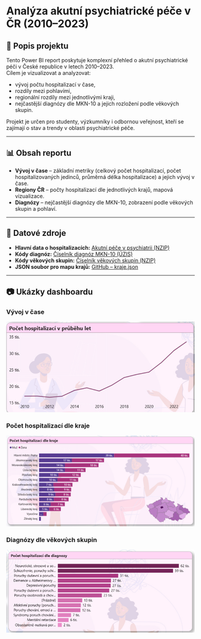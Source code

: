 # Analýza akutní psychiatrické péče v ČR (2010–2023)

## 📌 Popis projektu
Tento Power BI report poskytuje komplexní přehled o akutní psychiatrické péči v České republice v letech 2010–2023.  
Cílem je vizualizovat a analyzovat:
- vývoj počtu hospitalizací v čase,
- rozdíly mezi pohlavími,
- regionální rozdíly mezi jednotlivými kraji,
- nejčastější diagnózy dle MKN-10 a jejich rozložení podle věkových skupin.

Projekt je určen pro studenty, výzkumníky i odbornou veřejnost, kteří se zajímají o stav a trendy v oblasti psychiatrické péče.

---

## 📊 Obsah reportu
- **Vývoj v čase** – základní metriky (celkový počet hospitalizací, počet hospitalizovaných jedinců, průměrná délka hospitalizace) a jejich vývoj v čase.  
- **Regiony ČR** – počty hospitalizací dle jednotlivých krajů, mapová vizualizace.  
- **Diagnózy** – nejčastější diagnózy dle MKN-10, zobrazení podle věkových skupin a pohlaví.  

---

## 📂 Datové zdroje
- **Hlavní data o hospitalizacích:** [Akutní péče v psychiatrii (NZIP)](https://www.nzip.cz/data/2059-akutni-pece-psychiatrie-otevrena-data)  
- **Kódy diagnóz:** [Číselník diagnóz MKN-10 (ÚZIS)](https://www.uzis.cz/index.php?pg=registry-sber-dat--klasifikace--mezinarodni-klasifikace-nemoci-mkn-10#publikace)  
- **Kódy věkových skupin:** [Číselník věkových skupin (NZIP)](https://www.nzip.cz/data/2182-ciselnik-vekove-skupiny-otevrena-data)  
- **JSON soubor pro mapu krajů:** [GitHub – kraje.json](https://github.com/jlacko/powerbi-cesko/blob/main/kraje.json)  

---

## 📷 Ukázky dashboardu

### Vývoj v čase
![Vývoj v čase](vyvojv_case.png)

### Počet hospitalizací dle kraje
![Počet hospitalizací dle kraje](regiony_v_cr.png)

### Diagnózy dle věkových skupin
![Diagnózy dle věkových skupin](diagnozy.png)

